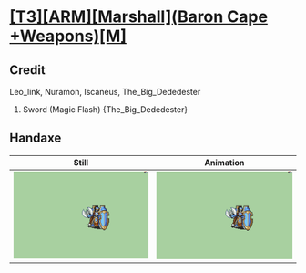 # [\[T3\]\[ARM\]\[Marshall\]\(Baron Cape +Weapons\)\[M\]](../)

## Credit

Leo_link, Nuramon, Iscaneus, The_Big_Dededester

1. Sword (Magic Flash) {The_Big_Dededester}
	
## Handaxe

| Still | Animation |
| :---: | :-------: |
| ![Handaxe still](./Handaxe_000.png) | ![Handaxe animation](./Handaxe.gif) |
